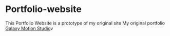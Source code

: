 # Portfolio-website
This Portfolio Website is a prototype of my original site
My original portfolio [Galaxy Motion Studio](https://gozla.rf.gd)v
